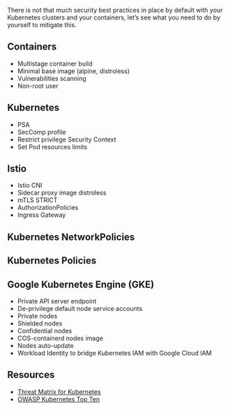 There is not that much security best practices in place by default with your Kubernetes clusters and your containers, let’s see what you need to do by yourself to mitigate this.

## Containers

- Multistage container build
- Minimal base image (alpine, distroless)
- Vulnerabilities scanning
- Non-root user

## Kubernetes

- PSA
- SecComp profile
- Restrict privilege Security Context
- Set Pod resources limits

## Istio

- Istio CNI
- Sidecar proxy image distroless
- mTLS STRICT
- AuthorizationPolicies
- Ingress Gateway

## Kubernetes NetworkPolicies

## Kubernetes Policies

## Google Kubernetes Engine (GKE)

- Private API server endpoint
- De-privilege default node service accounts
- Private nodes
- Shielded nodes
- Confidential nodes
- COS-containerd nodes image
- Nodes auto-update
- Workload Identity to bridge Kubernetes IAM with Google Cloud IAM

## Resources

- [Threat Matrix for Kubernetes](http://aka.ms/KubernetesThreatMatrix)
- [OWASP Kubernetes Top Ten](https://owasp.org/www-project-kubernetes-top-ten/)
